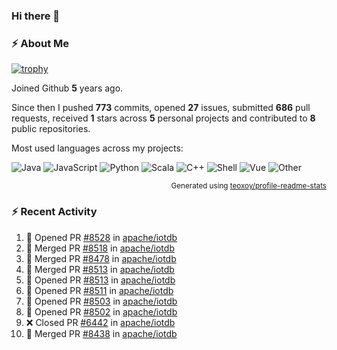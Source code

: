 ### Hi there 👋

### :zap: About Me

[![trophy](https://github-profile-trophy.vercel.app/?username=HTHou&theme=onedark)](https://github.com/ryo-ma/github-profile-trophy)
   
Joined Github **5** years ago.

Since then I pushed **773** commits, opened **27** issues, submitted **686** pull requests, received **1** stars across **5** personal projects and contributed to **8** public repositories.

Most used languages across my projects:

![Java](https://img.shields.io/static/v1?style=flat-square&label=%E2%A0%80&color=555&labelColor=%23b07219&message=Java%EF%B8%B194.4%25)
![JavaScript](https://img.shields.io/static/v1?style=flat-square&label=%E2%A0%80&color=555&labelColor=%23f1e05a&message=JavaScript%EF%B8%B11.4%25)
![Python](https://img.shields.io/static/v1?style=flat-square&label=%E2%A0%80&color=555&labelColor=%233572A5&message=Python%EF%B8%B10.7%25)
![Scala](https://img.shields.io/static/v1?style=flat-square&label=%E2%A0%80&color=555&labelColor=%23c22d40&message=Scala%EF%B8%B10.6%25)
![C++](https://img.shields.io/static/v1?style=flat-square&label=%E2%A0%80&color=555&labelColor=%23f34b7d&message=C%2B%2B%EF%B8%B10.6%25)
![Shell](https://img.shields.io/static/v1?style=flat-square&label=%E2%A0%80&color=555&labelColor=%2389e051&message=Shell%EF%B8%B10.4%25)
![Vue](https://img.shields.io/static/v1?style=flat-square&label=%E2%A0%80&color=555&labelColor=%2341b883&message=Vue%EF%B8%B10.3%25)
![Other](https://img.shields.io/static/v1?style=flat-square&label=%E2%A0%80&color=555&labelColor=%23ededed&message=Other%EF%B8%B11.2%25)

<p align="right"><sub>Generated using <a href="https://github.com/marketplace/actions/profile-readme-stats">teoxoy/profile-readme-stats</a></sub></p>


<!--![](https://github.com/HTHou/HTHou/blob/output/github-contribution-grid-snake.svg)-->

<!--![Haonan Hou's github stats](https://github-readme-stats.vercel.app/api?username=HTHou&count_private=true&show_icons=true&theme=onedark)-->

<!--![Haonan Hou's wakatime stats](https://github-readme-stats.vercel.app/api/wakatime?username=HTHou&layout=compact&theme=onedark)-->

<!--![Top Langs](https://github-readme-stats.vercel.app/api/top-langs/?username=HTHou&theme=onedark&layout=compact)-->

### :zap: Recent Activity
<!--START_SECTION:activity-->
1. 💪 Opened PR [#8528](https://github.com/apache/iotdb/pull/8528) in [apache/iotdb](https://github.com/apache/iotdb)
2. 🎉 Merged PR [#8518](https://github.com/apache/iotdb/pull/8518) in [apache/iotdb](https://github.com/apache/iotdb)
3. 🎉 Merged PR [#8478](https://github.com/apache/iotdb/pull/8478) in [apache/iotdb](https://github.com/apache/iotdb)
4. 🎉 Merged PR [#8513](https://github.com/apache/iotdb/pull/8513) in [apache/iotdb](https://github.com/apache/iotdb)
5. 💪 Opened PR [#8513](https://github.com/apache/iotdb/pull/8513) in [apache/iotdb](https://github.com/apache/iotdb)
6. 💪 Opened PR [#8511](https://github.com/apache/iotdb/pull/8511) in [apache/iotdb](https://github.com/apache/iotdb)
7. 💪 Opened PR [#8503](https://github.com/apache/iotdb/pull/8503) in [apache/iotdb](https://github.com/apache/iotdb)
8. 💪 Opened PR [#8502](https://github.com/apache/iotdb/pull/8502) in [apache/iotdb](https://github.com/apache/iotdb)
9. ❌ Closed PR [#6442](https://github.com/apache/iotdb/pull/6442) in [apache/iotdb](https://github.com/apache/iotdb)
10. 🎉 Merged PR [#8438](https://github.com/apache/iotdb/pull/8438) in [apache/iotdb](https://github.com/apache/iotdb)
<!--END_SECTION:activity-->

<!--
**HTHou/HTHou** is a ✨ _special_ ✨ repository because its `README.md` (this file) appears on your GitHub profile.

Here are some ideas to get you started:

- 🔭 I’m currently working on ...
- 🌱 I’m currently learning ...
- 👯 I’m looking to collaborate on ...
- 🤔 I’m looking for help with ...
- 💬 Ask me about ...
- 📫 How to reach me: ...
- 😄 Pronouns: ...
- ⚡ Fun fact: ...
-->

